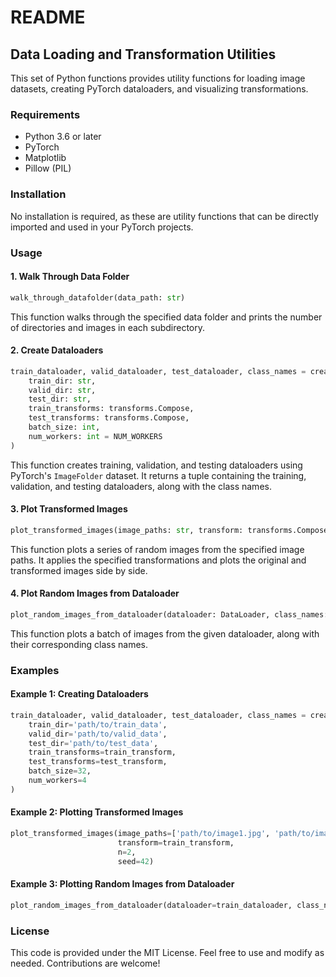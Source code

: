 # README

## Data Loading and Transformation Utilities

This set of Python functions provides utility functions for loading image datasets, creating PyTorch dataloaders, and visualizing transformations.

### Requirements

- Python 3.6 or later
- PyTorch
- Matplotlib
- Pillow (PIL)

### Installation

No installation is required, as these are utility functions that can be directly imported and used in your PyTorch projects.

### Usage

#### 1. Walk Through Data Folder

```python
walk_through_datafolder(data_path: str)
```

This function walks through the specified data folder and prints the number of directories and images in each subdirectory.

#### 2. Create Dataloaders

```python
train_dataloader, valid_dataloader, test_dataloader, class_names = create_dataloaders(
    train_dir: str,
    valid_dir: str,
    test_dir: str,
    train_transforms: transforms.Compose,
    test_transforms: transforms.Compose,
    batch_size: int,
    num_workers: int = NUM_WORKERS
)
```

This function creates training, validation, and testing dataloaders using PyTorch's `ImageFolder` dataset. It returns a tuple containing the training, validation, and testing dataloaders, along with the class names.

#### 3. Plot Transformed Images

```python
plot_transformed_images(image_paths: str, transform: transforms.Compose, n: int = 3, seed: int = 42)
```

This function plots a series of random images from the specified image paths. It applies the specified transformations and plots the original and transformed images side by side.

#### 4. Plot Random Images from Dataloader

```python
plot_random_images_from_dataloader(dataloader: DataLoader, class_names: list)
```

This function plots a batch of images from the given dataloader, along with their corresponding class names.

### Examples

#### Example 1: Creating Dataloaders

```python
train_dataloader, valid_dataloader, test_dataloader, class_names = create_dataloaders(
    train_dir='path/to/train_data',
    valid_dir='path/to/valid_data',
    test_dir='path/to/test_data',
    train_transforms=train_transform,
    test_transforms=test_transform,
    batch_size=32,
    num_workers=4
)
```

#### Example 2: Plotting Transformed Images

```python
plot_transformed_images(image_paths=['path/to/image1.jpg', 'path/to/image2.jpg'],
                        transform=train_transform,
                        n=2,
                        seed=42)
```

#### Example 3: Plotting Random Images from Dataloader

```python
plot_random_images_from_dataloader(dataloader=train_dataloader, class_names=class_names)
```

### License

This code is provided under the MIT License. Feel free to use and modify as needed. Contributions are welcome!